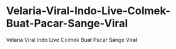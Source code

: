 # Velaria-Viral-Indo-Live-Colmek-Buat-Pacar-Sange-Viral
Velaria Viral Indo Live Colmek Buat Pacar Sange Viral
